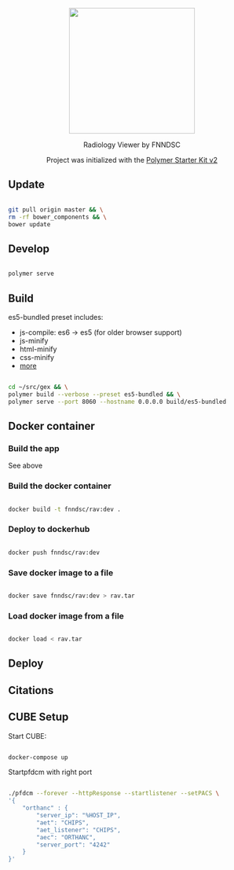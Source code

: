 
<p align="center"><img width="256px" src ="https://user-images.githubusercontent.com/214063/32576569-9cf89f9a-c4d7-11e7-9bd8-9fe838ed2915.png" /></p>

<p align="center">
Radiology Viewer by FNNDSC
</p>

<p align="center">
Project was initialized with the <a href="https://github.com/PolymerElements/polymer-starter-kit">Polymer Starter Kit v2</a>
</p>

## Update

``` bash

git pull origin master && \
rm -rf bower_components && \
bower update

```

## Develop

``` bash

polymer serve

```

## Build

es5-bundled preset includes:

* js-compile: es6 -> es5 (for older browser support)
* js-minify
* html-minify
* css-minify
* [more](https://www.polymer-project.org/1.0/docs/tools/polymer-cli)

``` bash

cd ~/src/gex && \
polymer build --verbose --preset es5-bundled && \
polymer serve --port 8060 --hostname 0.0.0.0 build/es5-bundled

```

## Docker container

### Build the app

See above

### Build the docker container

``` bash

docker build -t fnndsc/rav:dev .

```

### Deploy to dockerhub

``` bash

docker push fnndsc/rav:dev

```

### Save docker image to a file

``` bash

docker save fnndsc/rav:dev > rav.tar

```

### Load docker image from a file

``` bash

docker load < rav.tar

```

## Deploy

## Citations

## CUBE Setup

Start CUBE:

``` bash

docker-compose up

```

Startpfdcm with right port

``` bash

./pfdcm --forever --httpResponse --startlistener --setPACS \
'{
    "orthanc" : {
        "server_ip": "%HOST_IP",
        "aet": "CHIPS",
        "aet_listener": "CHIPS",
        "aec": "ORTHANC",
        "server_port": "4242"
    }
}'

```
